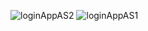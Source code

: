![loginAppAS2](https://github.com/nic00la1/loginAppAS-MAUI/assets/99048749/4d2233fc-3c27-438c-af51-1c2c23581641)
![loginAppAS1](https://github.com/nic00la1/loginAppAS-MAUI/assets/99048749/257cb1fe-5cc0-4b00-bcef-9dc2ea284a27)
